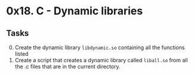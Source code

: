 # 0x18. C - Dynamic libraries
## Tasks

0. Create the dynamic library `libdynamic.so` containing all the functions listed
1. Create a script that creates a dynamic library called `liball.so` from all the .c files that are in the current directory.

